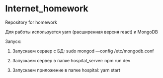 # Internet_homework
Repository for homework 

Для работы используется yarn (расширенная версия react) и MongoDB

Запуск:

1) Запускаем сервер с БД:
sudo mongod —config /etc/mongodb.conf

2) Запускаем сервер в папке hospital_server:
npm run dev

3) Запускаем приложение в папке hospital:
yarn start

